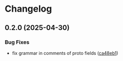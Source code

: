 # Changelog

## 0.2.0 (2025-04-30)

### Bug Fixes

* fix grammar in comments of proto fields ([ca48eb1](https://github.com/googleapis/google-cloud-java/commit/ca48eb166b4b90fd1eabb25a8acad6ef32029182))

